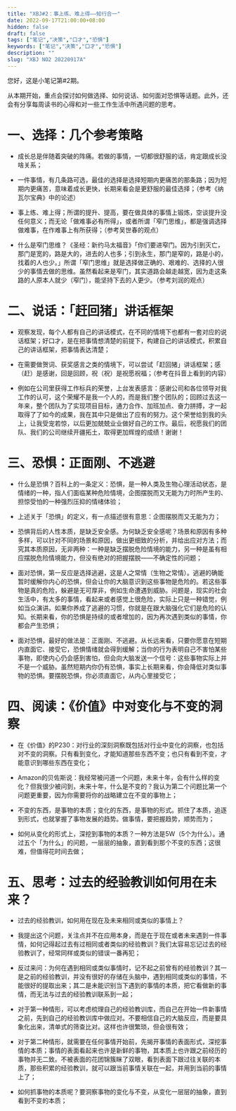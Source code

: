 ```yaml
---
title: "XBJ#2：事上练、难上得——知行合一"
date: 2022-09-17T21:00:00+08:00
hidden: false
draft: false
tags: ["笔记","决策","口才","恐惧"]
keywords: ["笔记","决策","口才","恐惧"]
description: ""
slug: "XBJ NO2 20220917A"
---
```



您好，这是小笔记第#2期。

从本期开始，重点会探讨如何做选择、如何说话、如何面对恐惧等话题。此外，还会有分享每周读书的心得和对一些工作生活中所遇问题的思考。

# 一、选择：几个参考策略

- 成长总是伴随着突破的阵痛。若做的事情，一切都很舒服的话，肯定跟成长没啥关系；

<!--more-->

- 一件事情，有几条路可选，最佳的选择是选择短期内更痛苦的那条路；因为短期内更痛苦，意味着成长更快，长期来看会是更舒服的最佳选择；（参考《纳瓦尔宝典》中的论述）

- 事上练、难上得；所谓的提升、提高，要在做具体的事情上锻炼，空谈提升没任何意义；而无论「做难事必有所得」，或者所谓「窄门思维」，都是强调选择做难事，在作难事上有所获得；（参考吴世春的观点）

- 什么是窄门思维？《圣经：新约马太福音》「你们要进窄门。因为引到灭亡，那门是宽的，路是大的，进去的人也多；引到永生，那门是窄的，路是小的，找着的人也少。」所谓「窄门思维」就是选择做正确的、艰难的、选择的人很少的事情去做的思维。虽然看起来是窄门，其实道路会越走越宽，因为走这条路的人原本人就少（窄门），能坚持下去的人更少。（参考刘润的观点）


# 二、说话：「赶回猪」讲话框架

- 观察发现，每个人都有自己的讲话模式，在不同的情境下也都有一套对应的说话框架；好口才，是在把事情想清楚的前提下，构建自己的讲话模式，积累自己的讲话框架，把事情表达清楚；

- 在需要做贺词、获奖感言之类的情境下，可以尝试「赶回猪」讲话框架；感（赶）是感谢，回是回顾，祝（祝）是祝愿祝福；（参考在抖音上看到的内容）

- 例如在公司里获得工作标兵的荣誉，上台发表感言：感谢公司和各位领导对我工作的认可，这个荣耀不是我一个人的，而是我们整个团队的；回顾过去这一年来，整个团队为了实现项目目标，通力合作、加班加点、奋力拼搏，才一起取得了了如今的成果，我在其中只是做出了应有的努力。这个荣誉给到我的头上，让我受宠若惊，以后更加兢兢业业做好自己的工作。最后，祝愿我们的团队、我们的公司继续开疆拓土，取得更加辉煌的成绩！谢谢！


# 三、恐惧：正面刚、不逃避

- 什么是恐惧？百科上的一条定义：恐惧，是一种人类及生物心理活动状态，是情绪的一种，指人们面临某种危险情境，企图摆脱而又无能为力时所产生的、担惊受怕的一种强烈压抑的情绪体验；

- 上述关于「恐惧」的定义，有一点描述很有意思：企图摆脱而又无能为力；

- 恐惧背后的人性本质，是缺乏安全感。为何缺乏安全感呢？场景和原因有多种多样，可以针对不同的场景和原因，做出更细致的分析，并给出应对方法；而究其本质原因，无非两种：一种是缺乏摆脱危险情境的能力，另一种是虽有相应摆脱危险情境能力，但没有绝对的把握摆脱——不确定性的问题；

- 面对恐惧，第一反应是选择逃避，这是人之常情（生物之常情）。逃避的确能暂时缓解你内心的恐惧，但会让你的大脑意识到这些事物是危险的。若这些事物是真的危险，躲避是无可厚非，例如生命遭遇到威胁。问题是，现实的社会生活中，有太多的事情，看起来或者感觉上很危险，实际上只是一种错觉，例如当众演讲。如果你养成了逃避的习惯，你就是在跟大脑强化它们是危险的认知。长期来看，你的恐惧是持续的或者增加的，因为再次遇到类似的事情，你都会产生恐惧；

- 面对恐惧，最好的做法是：正面刚、不逃避。从长远来看，只要你愿意在短期内直面它、接受它，恐惧情绪就会得到缓解；当你的行为表明自己不害怕某些事物，即使内心仍会感到害怕，但会向大脑发送一个信号：这些事物实际上并不是一个威胁。虽然短期内你仍有恐惧，事实上长期来看，你会降低对类似事物的恐惧。要摆脱恐惧，你必须直面它，从内心里接受它；


# 四、阅读：《价值》中对变化与不变的洞察

- 在《价值》的P230：对行业的深刻洞察既包括对行业中变化的洞察，也包括对不变的洞察。只有看到变化，才能知道那些东西不变；也只有看到不变，才能意识到哪些东西在变化；

- Amazon的贝佐斯说：我经常被问道一个问题，未来十年，会有什么样的变化？但我很少被问到，未来十年，什么是不变的？我认为第二个问题比第一个问题更重要，因为你需要将你的战略建立在不变的事物上；

- 不变的东西，是事物的本质；变化的东西，是事物的形式。抓住了本质，追逐到形式，也就掌握了事物发展的趋势。做事情，要把握趋势，顺势而为；

- 如何从变化的形式上，深挖到事物的本质？一种方法是5W（5个为什么）。通过五个「为什么」的问题，一层层的抽象，直到看到那个不变的东西；这很难，但值得花时间去做；


# 五、思考：过去的经验教训如何用在未来？

- 过去的经验教训，如何用在现在及未来相同或类似的事情上？

- 我提出这个问题，关注点并不在应用本身，而是在于现在或者未来遇到一件事情，如何记得起过去有过相同或者类似的经验教训？我们太容易忘记过去的经验教训了，经常同样或类似的错误一番再犯；

- 反过来问：为何在遇到相同或类似事情时，记不起之前曾有的经验教训？其一是之前的经验教训，并没有很好的存储在头脑中，遇到相同或类似的事情，不能很好的提取出来；其二是未能识别当下遇到的事情的本质，把它看做新的事情，而无法与过去的经验教训联系到一起；

- 对于第一种情形，可以考虑梳理自己的经验教训库，而自己在开始一件新事情之前，先到自己的经验教训库中做应对。不要相信自己的大脑反应，而是要具象化出来，清单式的筛查比对。这样也许很繁琐，但会很有效；

- 对于第二种情形，就需要在任何事情开始前，先揭开事情的表面形式，深挖事情的本质；事情的表面看起来也许是新鲜的事物，其本质上也许跟之前经历的事物并无二致。不被表面的花团锦簇眯了双眼，看到表面下跟过往关联的本质，那些积累的经验教训，就可以跟当前事情关联在一起，并用到当前的事情上了；

- 如何抓事物的本质呢？要洞察事物的变化与不变，从变化一层层的抽象，直到看到不变的本质；


